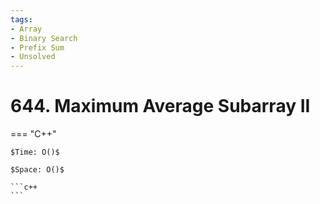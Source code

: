 ```yaml
---
tags:
- Array
- Binary Search
- Prefix Sum
- Unsolved
---
```



# 644. Maximum Average Subarray II

=== "C++"

    $Time: O()$

    $Space: O()$

    ```c++
    ```